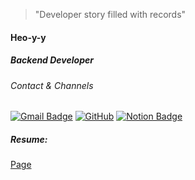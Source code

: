 > "Developer story filled with records"
#### Heo-y-y
##### Backend Developer
###### Contact & Channels
[![Gmail Badge](https://img.shields.io/badge/Gmail-d14836?style=flat-square&logo=Gmail&logoColor=white&link=mailto:localhost8586@gmail.com)](mailto:localhost8586@gmail.com)
[![GitHub](https://img.shields.io/badge/GitHub-181717.svg?&style=flat-square&logo=github&logoColor=white)](https://github.com/Heo-y-y)
[![Notion Badge](http://img.shields.io/badge/-Notion-000000?style=flat-square&logo=notion)](https://common-mouth-660.notion.site/b517a384ef074eb1bb9824968c12b7c0?pvs=4)

##### Resume:
[Page]()
